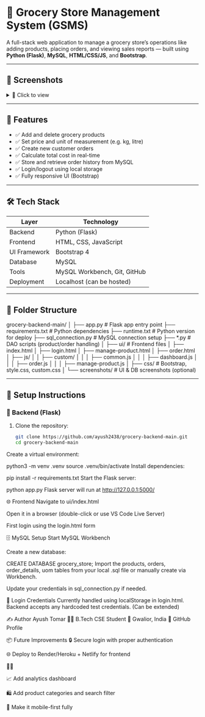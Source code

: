 # 🛒 Grocery Store Management System (GSMS)

A full-stack web application to manage a grocery store’s operations like adding products, placing orders, and viewing sales reports — built using **Python (Flask)**, **MySQL**, **HTML/CSS/JS**, and **Bootstrap**.

---

## 📸 Screenshots
<details>
<summary>🔽 Click to view</summary>

### 💻 UI - Manage Products  
<img src="https://github.com/user-attachments/assets/97cee621-ceaa-4276-ae22-69a0c4da134c" width="600"/>

### 🧾 UI - Place Order  
<img src="https://github.com/user-attachments/assets/b7f3152e-9f71-4587-b0f0-bd837de81157" width="600"/>

### 📊 UI - Dashboard  
<img src="https://github.com/user-attachments/assets/a890dfab-b9dc-4715-9808-90e90b7fed31" width="600"/>

### 🗃️ MySQL Database View  
<img src="https://github.com/user-attachments/assets/c35d0fb3-ddf4-44aa-a659-51a408bee4af" width="600"/>

</details>

---

## 🧠 Features

- ✅ Add and delete grocery products
- ✅ Set price and unit of measurement (e.g. kg, litre)
- ✅ Create new customer orders
- ✅ Calculate total cost in real-time
- ✅ Store and retrieve order history from MySQL
- ✅ Login/logout using local storage
- ✅ Fully responsive UI (Bootstrap)

---

## 🛠️ Tech Stack

| Layer       | Technology                   |
|-------------|------------------------------|
| Backend     | Python (Flask)               |
| Frontend    | HTML, CSS, JavaScript        |
| UI Framework| Bootstrap 4                  |
| Database    | MySQL                        |
| Tools       | MySQL Workbench, Git, GitHub |
| Deployment  | Localhost (can be hosted)    |

---

## 📁 Folder Structure

grocery-backend-main/
│
├── app.py # Flask app entry point
├── requirements.txt # Python dependencies
├── runtime.txt # Python version for deploy
├── sql_connection.py # MySQL connection setup
├── *.py # DAO scripts (product/order handling)
│
├── ui/ # Frontend files
│ ├── index.html
│ ├── login.html
│ ├── manage-product.html
│ ├── order.html
│ ├── js/
│ │ ├── custom/
│ │ │ ├── common.js
│ │ │ ├── dashboard.js
│ │ │ ├── order.js
│ │ │ ├── manage-product.js
│ ├── css/ # Bootstrap, style.css, custom.css
│ └── screenshots/ # UI & DB screenshots (optional)



---

## 🚀 Setup Instructions

### 🔧 Backend (Flask)

1. Clone the repository:
   ```bash
   git clone https://github.com/ayush2438/grocery-backend-main.git
   cd grocery-backend-main

Create a virtual environment:

python3 -m venv .venv
source .venv/bin/activate
Install dependencies:


pip install -r requirements.txt
Start the Flask server:

python app.py
Flask server will run at http://127.0.0.1:5000/

🌐 Frontend
Navigate to ui/index.html

Open it in a browser (double-click or use VS Code Live Server)

First login using the login.html form

🗄️ MySQL Setup
Start MySQL Workbench

Create a new database:

CREATE DATABASE grocery_store;
Import the products, orders, order_details, uom tables from your local .sql file or manually create via Workbench.

Update your credentials in sql_connection.py if needed.

🔐 Login Credentials
Currently handled using localStorage in login.html.
Backend accepts any hardcoded test credentials. (Can be extended)

✍️ Author
Ayush Tomar
👨‍💻 B.Tech CSE Student
📍 Gwalior, India
🔗 GitHub Profile

📦 Future Improvements
🔒 Secure login with proper authentication

🌐 Deploy to Render/Heroku + Netlify for frontend

🚶🏻

📈 Add analytics dashboard

🛍️ Add product categories and search filter

📱 Make it mobile-first fully

